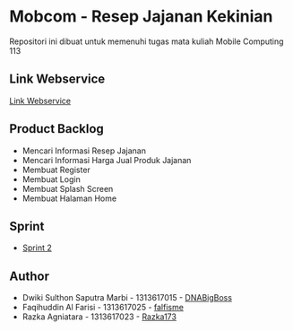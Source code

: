 # Mobcom - Resep Jajanan Kekinian
Repositori ini dibuat untuk memenuhi tugas mata kuliah Mobile Computing 113

## Link Webservice
[Link Webservice](https://github.com/DNABigBoss/Mobcom-WebService)

## Product Backlog
* Mencari Informasi Resep Jajanan
* Mencari Informasi Harga Jual Produk Jajanan 
* Membuat Register
* Membuat Login
* Membuat Splash Screen
* Membuat Halaman Home

## Sprint 
* [Sprint 2](https://github.com/DNABigBoss/Mobcom/blob/sprint2/sprint2.md)

## Author
* Dwiki Sulthon Saputra Marbi - 1313617015 - [DNABigBoss](https://github.com/DNABigBoss)
* Faqihuddin Al Farisi - 1313617025 - [falfisme](https://github.com/falfisme)
* Razka Agniatara - 1313617023 - [Razka173](https://github.com/Razka173)